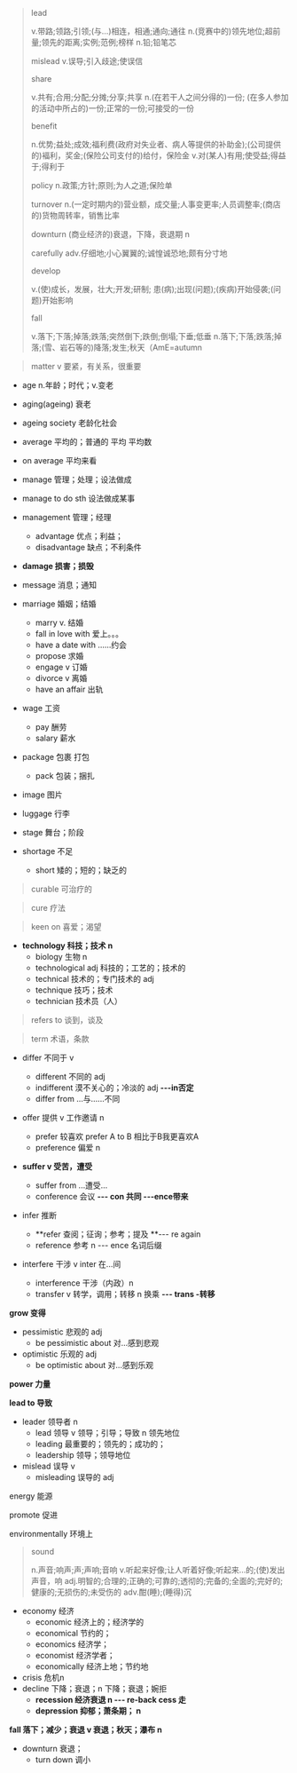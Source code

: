 > lead
>
> v.带路;领路;引领;(与…)相连，相通;通向;通往
> n.(竞赛中的)领先地位;超前量;领先的距离;实例;范例;榜样
> n.铅;铅笔芯
>
> mislead v.误导;引入歧途;使误信
>
> share
>
> v.共有;合用;分配;分摊;分享;共享
> n.(在若干人之间分得的)一份; (在多人参加的活动中所占的)一份;正常的一份;可接受的一份
>
> benefit
>
> n.优势;益处;成效;福利费(政府对失业者、病人等提供的补助金);(公司提供的)褔利，奖金;(保险公司支付的)给付，保险金
> v.对(某人)有用;使受益;得益于;得利于
>
> policy n.政策;方针;原则;为人之道;保险单
>
> turnover n.(一定时期内的)营业额，成交量;人事变更率;人员调整率;(商店的)货物周转率，销售比率
>
> downturn (商业经济的)衰退，下降，衰退期 n
>
> carefully adv.仔细地;小心翼翼的;诚惶诚恐地;颇有分寸地
>
> develop 
>
> v.(使)成长，发展，壮大;开发;研制; 患(病);出现(问题);(疾病)开始侵袭;(问题)开始影响
>
> fall 
>
> v.落下;下落;掉落;跌落;突然倒下;跌倒;倒塌;下垂;低垂
> n.落下;下落;跌落;掉落;(雪、岩石等的)降落;发生;秋天（AmE=autumn

> matter v 要紧，有关系，很重要

* age n.年龄；时代；v.变老
* aging(ageing) 衰老
* ageing society 老龄化社会
* average 平均的；普通的 平均 平均数
* on average 平均来看
* manage 管理；处理；设法做成
* manage to do sth 设法做成某事
* management 管理；经理
  * advantage 优点；利益；
  * disadvantage 缺点；不利条件
* **damage 损害；损毁**
* message 消息；通知
* marriage 婚姻；结婚
  * marry v. 结婚
  * fall in love with 爱上。。。
  * have a date with ......约会
  * propose 求婚 
  * engage v 订婚
  * divorce  v 离婚
  * have an affair 出轨
* wage 工资 
  * pay 酬劳
  * salary 薪水

* package 包裹 打包 
  * pack 包装；捆扎

* image 图片
* luggage 行李
* stage 舞台；阶段
* shortage 不足
  * short 矮的；短的；缺乏的

> curable 可治疗的

> cure 疗法

> keen on 喜爱；渴望

* **technology 科技；技术 n**
  * biology 生物 n
  * technological adj 科技的；工艺的；技术的
  * technical 技术的；专门技术的 adj
  * technique 技巧；技术
  * technician 技术员（人）

> refers to 谈到，谈及

> term 术语，条款

* differ 不同于 v
  * different 不同的 adj
  * indifferent 漠不关心的；冷淡的 adj   **---in否定**
  * differ from ...与......不同

* offer 提供 v  工作邀请 n
  * prefer 较喜欢  prefer A to B 相比于B我更喜欢A
  * preference 偏爱 n

* **suffer v 受苦，遭受**
  * suffer from ...遭受...
  * conference 会议 **--- con 共同  ---ence带来**

* infer 推断
  * **refer 查阅；征询；参考；提及 **--- re again
  * reference 参考 n  --- ence 名词后缀

* interfere 干涉 v inter 在...间
  * interference 干涉（内政）n
  * transfer v 转学，调用；转移 n 换乘 **--- trans -转移** 

**grow 变得**

* pessimistic 悲观的 adj 
  * be pessimistic about 对...感到悲观
* optimistic 乐观的 adj 
  * be optimistic about  对...感到乐观

**power 力量** 

**lead to 导致**

* leader 领导者 n
  * lead 领导 v 领导；引导；导致 n 领先地位
  * leading 最重要的；领先的；成功的；
  * leadership 领导；领导地位 
* mislead 误导 v
  * misleading 误导的 adj

energy 能源

promote 促进

environmentally 环境上

> sound 
>
> n.声音;响声;声;声响;音响
> v.听起来好像;让人听着好像;听起来…的;(使)发出声音，响
> adj.明智的;合理的;正确的;可靠的;透彻的;完备的;全面的;完好的;健康的;无损伤的;未受伤的
> adv.酣(睡);(睡得)沉

* economy 经济
  * economic 经济上的；经济学的
  * economical 节约的；
  * economics 经济学；
  * economist 经济学者；
  * economically 经济上地；节约地
* crisis 危机n
* decline 下降；衰退；n 下降；衰退；婉拒
  * **recession 经济衰退 n --- re-back cess 走**
  * **depression 抑郁；萧条期； n**

**fall 落下；减少；衰退 v 衰退；秋天；瀑布 n**

* downturn 衰退；
  * turn down 调小